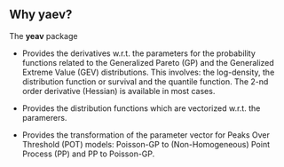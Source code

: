 Why yaev?
---------

The **yeav** package

-   Provides the derivatives w.r.t. the parameters for the probability
    functions related to the Generalized Pareto (GP) and the Generalized
    Extreme Value (GEV) distributions. This involves: the log-density,
    the distribution function or survival and the quantile function. The
    2-nd order derivative (Hessian) is available in most cases.

-   Provides the distribution functions which are vectorized w.r.t. the
    paramerers.

-   Provides the transformation of the parameter vector for Peaks Over
    Threshold (POT) models: Poisson-GP to (Non-Homogeneous) Point
    Process (PP) and PP to Poisson-GP.
